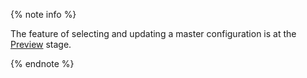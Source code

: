 {% note info %}

The feature of selecting and updating a master configuration is at the [Preview](../../overview/concepts/launch-stages.md) stage.

{% endnote %}